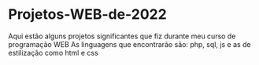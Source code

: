 # Projetos-WEB-de-2022
Aqui estão alguns projetos significantes que fiz durante meu curso de programação WEB
As linguagens que encontrarão são: php, sql, js e as de estilização como html e css
